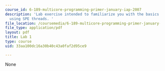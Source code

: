 ```yaml
---
course_id: 6-189-multicore-programming-primer-january-iap-2007
description: 'Lab exercise intended to familiarize you with the basics of DMA and
  using SPE threads. '
file_location: /coursemedia/6-189-multicore-programming-primer-january-iap-2007/33aa100dc16a30b40c43a0faf2d95ce9_lab1.pdf
file_type: application/pdf
layout: pdf
title: Lab 1
type: course
uid: 33aa100dc16a30b40c43a0faf2d95ce9

---
```

None